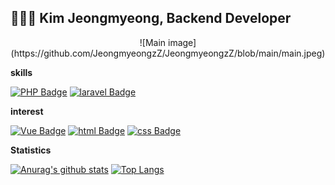 ## 🧑🏻‍💻 Kim Jeongmyeong, Backend Developer

<div align=center>
  ![Main image](https://github.com/JeongmyeongzZ/JeongmyeongzZ/blob/main/main.jpeg)
</div>

**skills**

[![PHP Badge](https://img.shields.io/badge/PHP-777BB4?style=flat-square&logo=PHP&logoColor=white)](https://php.net)
[![laravel Badge](https://img.shields.io/badge/Laravel-FF2D20?style=flat-square&logo=Laravel&logoColor=white)](https://laravel.com/)

**interest**

[![Vue Badge](https://img.shields.io/badge/Vue-4FC08D?style=flat-square&logo=vue.js&logoColor=white)](https://vuejs.org/)
[![html Badge](https://img.shields.io/badge/HTML5-E34F26?style=flat-square&logo=html5&logoColor=white)](#)
[![css Badge](https://img.shields.io/badge/CSS3-1572B6?style=flat-square&logo=css3&logoColor=white)](#)
  
**Statistics**

[![Anurag's github stats](https://github-readme-stats.vercel.app/api?username=jeongmyeongzz)](https://github.com/anuraghazra/github-readme-stats)
[![Top Langs](https://github-readme-stats.vercel.app/api/top-langs/?username=jeongmyeongzz&layout=compact)](https://github.com/anuraghazra/github-readme-stats)
